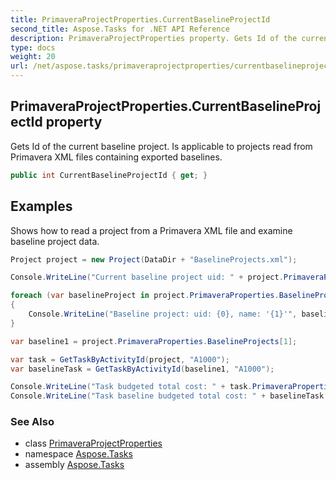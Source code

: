 ```yaml
---
title: PrimaveraProjectProperties.CurrentBaselineProjectId
second_title: Aspose.Tasks for .NET API Reference
description: PrimaveraProjectProperties property. Gets Id of the current baseline project. Is applicable to projects read from Primavera XML files containing exported baselines
type: docs
weight: 20
url: /net/aspose.tasks/primaveraprojectproperties/currentbaselineprojectid/
---
```

## PrimaveraProjectProperties.CurrentBaselineProjectId property

Gets Id of the current baseline project. Is applicable to projects read from Primavera XML files containing exported baselines.

```csharp
public int CurrentBaselineProjectId { get; }
```

## Examples

Shows how to read a project from a Primavera XML file and examine baseline project data.

```csharp
Project project = new Project(DataDir + "BaselineProjects.xml");

Console.WriteLine("Current baseline project uid: " + project.PrimaveraProperties.CurrentBaselineProjectId);

foreach (var baselineProject in project.PrimaveraProperties.BaselineProjects)
{
    Console.WriteLine("Baseline project: uid: {0}, name: '{1}'", baselineProject.Uid, baselineProject.Name);
}

var baseline1 = project.PrimaveraProperties.BaselineProjects[1];

var task = GetTaskByActivityId(project, "A1000");
var baselineTask = GetTaskByActivityId(baseline1, "A1000");

Console.WriteLine("Task budgeted total cost: " + task.PrimaveraProperties.BudgetedTotalCost);
Console.WriteLine("Task baseline budgeted total cost: " + baselineTask.PrimaveraProperties.BudgetedTotalCost);
```

### See Also

* class [PrimaveraProjectProperties](../)
* namespace [Aspose.Tasks](../../primaveraprojectproperties/)
* assembly [Aspose.Tasks](../../../)


